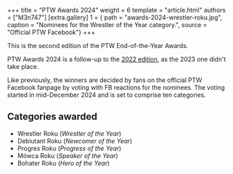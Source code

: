 +++
title = "PTW Awards 2024"
weight = 6
template = "article.html"
authors = ["M3n747"]
[extra.gallery]
1 = { path = "awards-2024-wrestler-roku.jpg", caption = "Nominees for the Wrestler of the Year category.", source = "Official PTW Facebook"}
+++

This is the second edition of the PTW End-of-the-Year Awards.

<!-- more -->

PTW Awards 2024 is a follow-up to the [2022 edition](@/a/ptw-awards-2022.md), as the 2023 one didn't take place. 

Like previously, the winners are decided by fans on the official PTW Facebook fanpage by voting with FB reactions for the nominees. The voting started in mid-December 2024 and is set to comprise ten categories.

## Categories awarded

- Wrestler Roku (_Wrestler of the Year_)
- Debiutant Roku (_Newcomer of the Year_)
- Progres Roku (_Progress of the Year_)
- Mówca Roku (_Speaker of the Year_)
- Bohater Roku (_Hero of the Year_)
